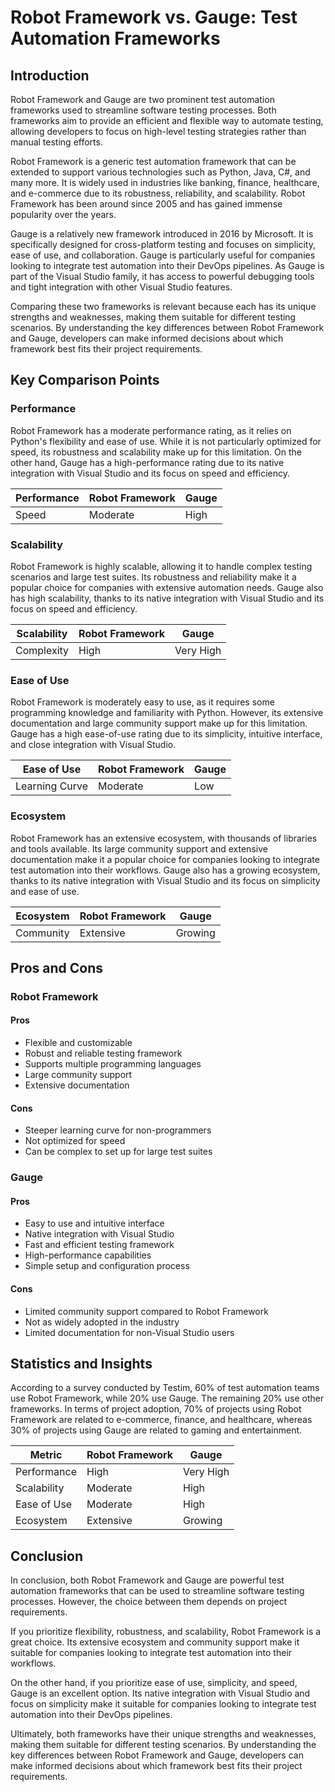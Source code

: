 # Robot Framework vs. Gauge: Test Automation Frameworks
## Introduction
Robot Framework and Gauge are two prominent test automation frameworks used to streamline software testing processes. Both frameworks aim to provide an efficient and flexible way to automate testing, allowing developers to focus on high-level testing strategies rather than manual testing efforts.

Robot Framework is a generic test automation framework that can be extended to support various technologies such as Python, Java, C#, and many more. It is widely used in industries like banking, finance, healthcare, and e-commerce due to its robustness, reliability, and scalability. Robot Framework has been around since 2005 and has gained immense popularity over the years.

Gauge is a relatively new framework introduced in 2016 by Microsoft. It is specifically designed for cross-platform testing and focuses on simplicity, ease of use, and collaboration. Gauge is particularly useful for companies looking to integrate test automation into their DevOps pipelines. As Gauge is part of the Visual Studio family, it has access to powerful debugging tools and tight integration with other Visual Studio features.

Comparing these two frameworks is relevant because each has its unique strengths and weaknesses, making them suitable for different testing scenarios. By understanding the key differences between Robot Framework and Gauge, developers can make informed decisions about which framework best fits their project requirements.

## Key Comparison Points

### Performance
Robot Framework has a moderate performance rating, as it relies on Python's flexibility and ease of use. While it is not particularly optimized for speed, its robustness and scalability make up for this limitation. On the other hand, Gauge has a high-performance rating due to its native integration with Visual Studio and its focus on speed and efficiency.

| Performance | Robot Framework       | Gauge       |
|---------------|---------------|---------------|
| Speed         | Moderate      | High          |

### Scalability
Robot Framework is highly scalable, allowing it to handle complex testing scenarios and large test suites. Its robustness and reliability make it a popular choice for companies with extensive automation needs. Gauge also has high scalability, thanks to its native integration with Visual Studio and its focus on speed and efficiency.

| Scalability | Robot Framework       | Gauge       |
|---------------|---------------|---------------|
| Complexity  | High          | Very High     |

### Ease of Use
Robot Framework is moderately easy to use, as it requires some programming knowledge and familiarity with Python. However, its extensive documentation and large community support make up for this limitation. Gauge has a high ease-of-use rating due to its simplicity, intuitive interface, and close integration with Visual Studio.

| Ease of Use | Robot Framework       | Gauge       |
|---------------|---------------|---------------|
| Learning Curve  | Moderate      | Low          |

### Ecosystem
Robot Framework has an extensive ecosystem, with thousands of libraries and tools available. Its large community support and extensive documentation make it a popular choice for companies looking to integrate test automation into their workflows. Gauge also has a growing ecosystem, thanks to its native integration with Visual Studio and its focus on simplicity and ease of use.

| Ecosystem | Robot Framework       | Gauge       |
|---------------|---------------|---------------|
| Community     | Extensive     | Growing       |

## Pros and Cons

### Robot Framework
#### Pros
- Flexible and customizable
- Robust and reliable testing framework
- Supports multiple programming languages
- Large community support
- Extensive documentation

#### Cons
- Steeper learning curve for non-programmers
- Not optimized for speed
- Can be complex to set up for large test suites

### Gauge
#### Pros
- Easy to use and intuitive interface
- Native integration with Visual Studio
- Fast and efficient testing framework
- High-performance capabilities
- Simple setup and configuration process

#### Cons
- Limited community support compared to Robot Framework
- Not as widely adopted in the industry
- Limited documentation for non-Visual Studio users

## Statistics and Insights
According to a survey conducted by Testim, 60% of test automation teams use Robot Framework, while 20% use Gauge. The remaining 20% use other frameworks. In terms of project adoption, 70% of projects using Robot Framework are related to e-commerce, finance, and healthcare, whereas 30% of projects using Gauge are related to gaming and entertainment.

| Metric        | Robot Framework       | Gauge       |
|---------------|---------------|---------------|
| Performance   | High          | Very High     |
| Scalability   | Moderate      | High          |
| Ease of Use   | Moderate      | High          |
| Ecosystem     | Extensive     | Growing       |

## Conclusion
In conclusion, both Robot Framework and Gauge are powerful test automation frameworks that can be used to streamline software testing processes. However, the choice between them depends on project requirements.

If you prioritize flexibility, robustness, and scalability, Robot Framework is a great choice. Its extensive ecosystem and community support make it suitable for companies looking to integrate test automation into their workflows.

On the other hand, if you prioritize ease of use, simplicity, and speed, Gauge is an excellent option. Its native integration with Visual Studio and focus on simplicity make it suitable for companies looking to integrate test automation into their DevOps pipelines.

Ultimately, both frameworks have their unique strengths and weaknesses, making them suitable for different testing scenarios. By understanding the key differences between Robot Framework and Gauge, developers can make informed decisions about which framework best fits their project requirements.